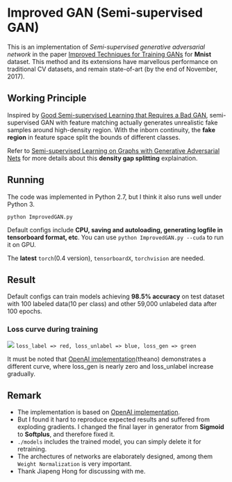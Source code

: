 # Improved GAN (Semi-supervised GAN)
This is an implementation of *Semi-supervised generative adversarial network* in the paper [Improved Techniques for Training GANs](https://arxiv.org/abs/1606.03498) for **Mnist** dataset.
This method and its extensions have marvellous performance on traditional CV datasets, and remain state-of-art (by the end of November, 2017).

## Working Principle
Inspired by [Good Semi-supervised Learning that Requires a Bad GAN](https://arxiv.org/abs/1705.09783), semi-supervised GAN with feature matching actually generates unrealistic fake samples around high-density region. With the inborn continuity, the **fake region** in feature space split the bounds of different classes.

Refer to [Semi-supervised Learning on Graphs with Generative Adversarial Nets](https://arxiv.org/abs/1809.00130) for more details about this **density gap splitting** explaination.

## Running 
The code was implemented in Python 2.7, but I think it also runs well under Python 3.

`python ImprovedGAN.py` 

Default configs include **CPU, saving and autoloading, generating logfile in tensorboard format, etc**. You can use `python ImprovedGAN.py --cuda` to run it on GPU.

The **latest** `torch`(0.4 version), `tensorboardX`, `torchvision` are needed.

## Result
Default configs can train models achieving **98.5% accuracy** on test dataset with 100 labeled data(10 per class) and other 59,000 unlabeled data after 100 epochs.
### Loss curve during training
![](./models/loss.png)
`loss_label => red, loss_unlabel => blue, loss_gen => green`
 

It must be noted that [OpenAI implementation](https://github.com/openai/improved-gan)(theano) demonstrates a different curve, where loss\_gen is nearly zero and loss\_unlabel increase gradually.
 
## Remark
* The implementation is based on [OpenAI implementation](https://github.com/openai/improved-gan). 
* But I found it hard to reproduce expected results and suffered from exploding gradients. I changed the final layer in generator from **Sigmoid** to **Softplus**, and therefore fixed it.
* `./models` includes the trained model, you can simply delete it for retraining.
* The archectures of networks are elaborately designed, among them `Weight Normalization` is very important.
* Thank Jiapeng Hong for discussing with me.
